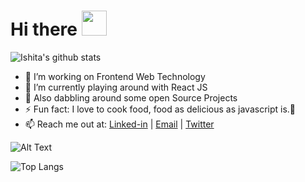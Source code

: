 <h1 align="left">Hi there <img src="https://github.com/sudnyeshtalekar/sudnyeshtalekar/blob/master/Assets/Hi.gif" width="40px"></h1>
<!-- ### Hello there, Namaste🙏 -->

![Ishita's github stats](https://github-readme-stats.vercel.app/api?username=ishitajaiswal4m&hide=issues)
- 🔭 I’m working on Frontend Web Technology 
- 🚀 I’m currently playing around with React JS
- 🌱 Also dabbling around some open Source Projects
- ⚡ Fun fact: I love to cook food, food as delicious as javascript is.🤤
- 📫 Reach me out at: [Linked-in](https://www.linkedin.com/in/ishita4m/) |    [Email](mailto:ishitajaiswal4m@gmail.com) |  [Twitter](https://twitter.com/ishitajaiswal4m)

![Alt Text](https://media.giphy.com/media/Y4ak9Ki2GZCbJxAnJD/giphy.gif)

![Top Langs](https://github-readme-stats.vercel.app/api/top-langs/?username=ishitajaiswal4m&layout=compact)
